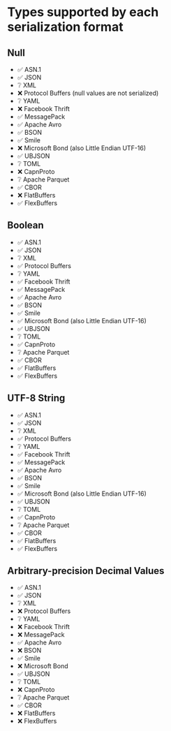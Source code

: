 # Types supported by each serialization format

## Null

* :white_check_mark: ASN.1
* :white_check_mark: JSON
* :grey_question: XML
* :x: Protocol Buffers (null values are not serialized)
* :grey_question: YAML
* :x: Facebook Thrift
* :white_check_mark: MessagePack
* :white_check_mark: Apache Avro
* :white_check_mark: BSON
* :white_check_mark: Smile
* :x: Microsoft Bond (also Little Endian UTF-16)
* :white_check_mark: UBJSON
* :grey_question: TOML
* :x: CapnProto
* :grey_question: Apache Parquet
* :white_check_mark: CBOR
* :x: FlatBuffers
* :white_check_mark: FlexBuffers

## Boolean

* :white_check_mark: ASN.1
* :white_check_mark: JSON
* :grey_question: XML
* :white_check_mark: Protocol Buffers
* :grey_question: YAML
* :white_check_mark: Facebook Thrift
* :white_check_mark: MessagePack
* :white_check_mark: Apache Avro
* :white_check_mark: BSON
* :white_check_mark: Smile
* :white_check_mark: Microsoft Bond (also Little Endian UTF-16)
* :white_check_mark: UBJSON
* :grey_question: TOML
* :white_check_mark: CapnProto
* :grey_question: Apache Parquet
* :white_check_mark: CBOR
* :white_check_mark: FlatBuffers
* :white_check_mark: FlexBuffers

## UTF-8 String

* :white_check_mark: ASN.1
* :white_check_mark: JSON
* :grey_question: XML
* :white_check_mark: Protocol Buffers
* :grey_question: YAML
* :white_check_mark: Facebook Thrift
* :white_check_mark: MessagePack
* :white_check_mark: Apache Avro
* :white_check_mark: BSON
* :white_check_mark: Smile
* :white_check_mark: Microsoft Bond (also Little Endian UTF-16)
* :white_check_mark: UBJSON
* :grey_question: TOML
* :white_check_mark: CapnProto
* :grey_question: Apache Parquet
* :white_check_mark: CBOR
* :white_check_mark: FlatBuffers
* :white_check_mark: FlexBuffers

## Arbitrary-precision Decimal Values

* :white_check_mark: ASN.1
* :white_check_mark: JSON
* :grey_question: XML
* :x: Protocol Buffers
* :grey_question: YAML
* :x: Facebook Thrift
* :x: MessagePack
* :white_check_mark: Apache Avro
* :x: BSON
* :white_check_mark: Smile
* :x: Microsoft Bond
* :white_check_mark: UBJSON
* :grey_question: TOML
* :x: CapnProto
* :grey_question: Apache Parquet
* :white_check_mark: CBOR
* :x: FlatBuffers
* :x: FlexBuffers


